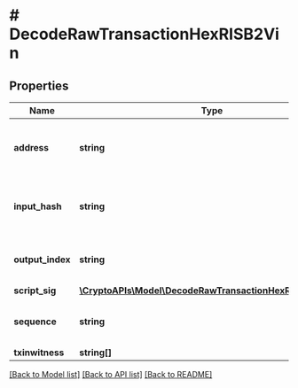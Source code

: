 # # DecodeRawTransactionHexRISB2Vin

## Properties

Name | Type | Description | Notes
------------ | ------------- | ------------- | -------------
**address** | **string** | Represents the address which send/receive the amount. | [optional]
**input_hash** | **string** | Represents the transaction inputs&#39; indentifier. | [optional]
**output_index** | **string** | Defines the output index of a transaction. | [optional]
**script_sig** | [**\CryptoAPIs\Model\DecodeRawTransactionHexRISBScriptSig**](DecodeRawTransactionHexRISBScriptSig.md) |  |
**sequence** | **string** | Represents the script sequence number. | [optional]
**txinwitness** | **string[]** |  | [optional]

[[Back to Model list]](../../README.md#models) [[Back to API list]](../../README.md#endpoints) [[Back to README]](../../README.md)
